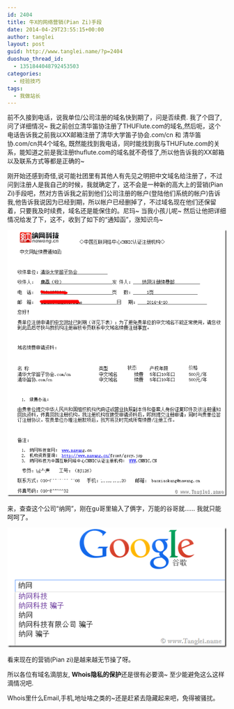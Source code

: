 ```yaml
---
id: 2404
title: 牛X的网络营销(Pian Zi)手段
date: 2014-04-29T23:55:15+00:00
author: tanglei
layout: post
guid: http://www.tanglei.name/?p=2404
duoshuo_thread_id:
  - 1351844048792453503
categories:
  - 经验技巧
tags:
  - 我做站长
---
```

前不久接到电话，说我单位/公司注册的域名快到期了，问是否续费. 我了个囧了,问了详细情况~ 我之前创立清华笛协注册了THUFlute.com的域名,然后呃，这个电话告诉我之前我以XX邮箱注册了清华大学笛子协会.com/cn 和 清华笛协.com/cn共4个域名, 既然能找到我电话，同时能找到我与THUFlute.com的关系，能知道之前是我注册thuflute.com的域名就不奇怪了,所以他告诉我的XX邮箱以及联系方式等都是正确的~

刚开始还感到奇怪,说可能社团里有其他人有先见之明把中文域名给注册了，不过问到注册人是我自己的时候，我就确定了，这不会是一种新的高大上的营销(Pian Zi)手段吧，然对方告诉我之前到他们公司注册的帐户(登陆他们系统的帐户)告诉我,他告诉我说因为已经到期，所以帐户已经删掉了，不过域名现在他们还保留着，只要我及时续费，域名还是能保住的。尼玛~ 当我小孩儿呢~ 然后让他把详细情况给发了下，这不，收到了如下的“通知函”，涨知识鸟~

[<img title="marketing" src="/wp-content/uploads/2014/04/marketing_thumb1.png" alt="marketing"  />](/wp-content/uploads/2014/04/marketing1.png)

来，查查这个公司“纳网”，刚在gu哥里输入了俩字，万能的谷哥就…… 我就只能呵呵了。

[<img title="image" src="/wp-content/uploads/2014/04/image_thumb4.png" alt="image"  />](/wp-content/uploads/2014/04/image4.png)

看来现在的营销(Pian zi)是越来越无节操了呀。

所以各位有域名滴朋友, **Whois隐私的保护**还是很有必要滴~ 至少能避免这么这样滴情况吧.

Whois里什么Email,手机,地址啥之类的~还是赶紧去隐藏起来吧，免得被骚扰。

